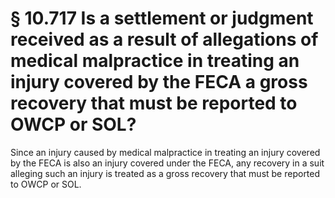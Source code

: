 # § 10.717   Is a settlement or judgment received as a result of allegations of medical malpractice in treating an injury covered by the FECA a gross recovery that must be reported to OWCP or SOL?

Since an injury caused by medical malpractice in treating an injury covered by the FECA is also an injury covered under the FECA, any recovery in a suit alleging such an injury is treated as a gross recovery that must be reported to OWCP or SOL.




